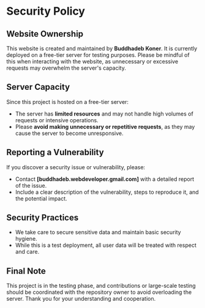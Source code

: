 # Security Policy

## Website Ownership

This website is created and maintained by **Buddhadeb Koner**. It is currently deployed on a free-tier server for testing purposes. Please be mindful of this when interacting with the website, as unnecessary or excessive requests may overwhelm the server's capacity.

## Server Capacity

Since this project is hosted on a free-tier server:
- The server has **limited resources** and may not handle high volumes of requests or intensive operations.
- Please **avoid making unnecessary or repetitive requests**, as they may cause the server to become unresponsive.

## Reporting a Vulnerability

If you discover a security issue or vulnerability, please:
- Contact **[buddhadeb.webdeveloper.gmail.com]** with a detailed report of the issue.
- Include a clear description of the vulnerability, steps to reproduce it, and the potential impact.

## Security Practices

- We take care to secure sensitive data and maintain basic security hygiene.
- While this is a test deployment, all user data will be treated with respect and care.

## Final Note

This project is in the testing phase, and contributions or large-scale testing should be coordinated with the repository owner to avoid overloading the server. Thank you for your understanding and cooperation.

